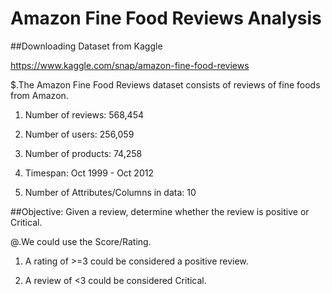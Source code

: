 # Amazon Fine Food Reviews Analysis

##Downloading Dataset from Kaggle

https://www.kaggle.com/snap/amazon-fine-food-reviews


$.The Amazon Fine Food Reviews dataset consists of reviews of fine foods from Amazon.

1. Number of reviews: 568,454

2. Number of users: 256,059

3. Number of products: 74,258

4. Timespan: Oct 1999 - Oct 2012

5. Number of Attributes/Columns in data: 10


##Objective: Given a review, determine whether the review is positive or Critical.

@.We could use the Score/Rating.

1. A rating of >=3 could be considered a positive review.

2. A review of <3 could be considered Critical.
